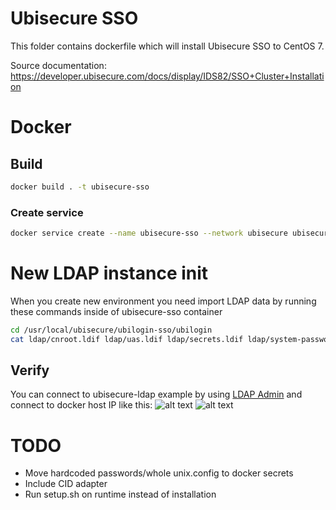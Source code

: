 # Ubisecure SSO
This folder contains dockerfile which will install Ubisecure SSO to CentOS 7.

Source documentation:
https://developer.ubisecure.com/docs/display/IDS82/SSO+Cluster+Installation

# Docker
## Build
```bash
docker build . -t ubisecure-sso
``` 

### Create service
```bash
docker service create --name ubisecure-sso --network ubisecure ubisecure-sso
```

# New LDAP instance init
When you create new environment you need import LDAP data by running these commands inside of ubisecure-sso container
```bash
cd /usr/local/ubisecure/ubilogin-sso/ubilogin
cat ldap/cnroot.ldif ldap/uas.ldif ldap/secrets.ldif ldap/system-password.ldif ldap/openldap/groups.ldif | ldap/openldap/import.sh
```

## Verify
You can connect to ubisecure-ldap example by using [LDAP Admin](http://www.ldapadmin.org) and connect to docker host IP like this:
![alt text](https://raw.githubusercontent.com/olljanat/docker-ubisecure/master/screenshots/ubisecure-ldap_connect.png "LDAP connect")
![alt text](https://raw.githubusercontent.com/olljanat/docker-ubisecure/master/screenshots/ubisecure-ldap_list.png "LDAP list")

# TODO
* Move hardcoded passwords/whole unix.config to docker secrets
* Include CID adapter
* Run setup.sh on runtime instead of installation